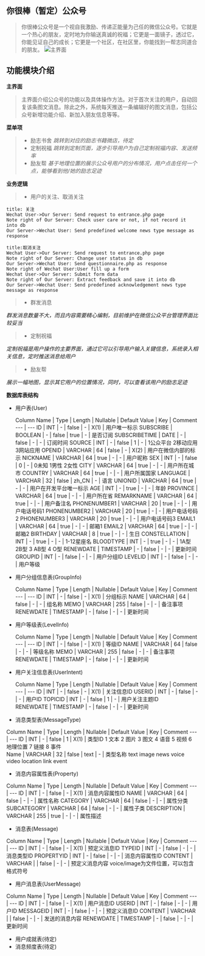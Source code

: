 

**你很棒（暂定）公众号**
--------------

>你很棒公众号是一个视自我激励、传递正能量为己任的微信公众号。它就是一个热心的朋友，定时地为你输送真诚的祝福；它更是一面镜子，透过它，你能见证自己的成长；它更是一个社区，在社区里，你能找到一帮志同道合的朋友。
![主界面](http://www.xiangpipi.com/test/Overview.jpg)


**功能模块介绍**
----------
**主界面**
>主界面介绍公众号的功能以及具体操作方法。对于首次关注的用户，自动回复该条图文消息。除此之外，系统每天推送一条编辑好的图文消息，包括公众号新增功能介绍、新加入朋友信息等等。

**菜单项**

> - 励志书舍
 *跳转到对应的励志书籍微店，待定*
 >- 定制祝福
 *跳转到定制页面，逐步引导用户为自己定制祝福内容、发送频率*
> - 励友帮
 *基于地理位置的展示公众号用户的分布情况，用户点击任何一个点，能够看到他/她的励志足迹*

**业务逻辑**

> - 用户的关注、取消关注
```sequence
title: 关注 
Wechat User->Our Server: Send request to entrance.php page
Note right of Our Server: Check user care or not, if not record it into db
Our Server->Wechat User: Send predefined welcome news type message as response
```
```sequence
title:取消关注
Wechat User->Our Server: Send request to entrance.php page
Note right of Our Server: Change user status in db
Our Server->Wechat User: Send questionnaire.php as response
Note right of Wechat User:User fill up a form
Wechat User->Our Server: Submit form data
Note right of Our Server: Extract feedback and save it into db 
Our Server->Wechat User: Send predefined acknowledgement news type message as response
```
> - 群发消息

*群发消息数量不大，而且内容需要精心编制，目前维护在微信公众平台管理界面比较妥当*
> - 定制祝福

*定制祝福是用户操作的主要界面，通过它可以引导用户输入关键信息，系统录入相关信息，定时推送消息给用户*

> - 励友帮

*展示一幅地图，显示其它用户的位置情况，同时，可以查看该用户的励志足迹*

**数据库表结构**

 - 用户表(User)
 
      Column Name | Type | Length | Nullable | Default Value | Key | Comment
      --- | ---
      ID | INT | - | false | - | X(1) | 用户唯一标示 
      SUBSCRIBE | BOOLEAN | - | false | true | - | 是否订阅
      SUBSCRIBETIME | DATE | - | false | - | - | 订阅时间 
      SOURCE | INT | - | false | 1 | - | 1公众平台 2移动应用 3网站应用
      OPENID | VARCHAR | 64 | false | - | X(2) | 用户在微信内部的标示
      NICKNAME | VARCHAR | 64 | true | - | - | 用户昵称
      SEX | INT | - | false | 0 | - | 0未知 1男性 2女性
      CITY | VARCHAR | 64 | true | - | - | 用户所在城市
      COUNTRY | VARCHAR | 64 | true | - | - | 用户所属国家
      LANGUAGE | VARCHAR | 32 | false | zh_CN | - | 语言
      UNIONID | VARCHAR | 64 | true | - | - | 用户在开发平台唯一标示
      AGE | INT | - | true | - | - | 年龄
      PROVINCE | VARCHAR | 64 | true | - | - | 用户所在省
      REMARKNAME | VARCHAR | 64 | true | - | - | 用户备注名
      PHONENUMBER1 | VARCHAR | 20 | true | - | - | 用户电话号码1
      PHONENUMBER2 | VARCHAR | 20 | true | - | - | 用户电话号码2
      PHONENUMBER3 | VARCHAR | 20 | true | - | - | 用户电话号码3
      EMAIL1 | VARCHAR | 64 | true | - | - | 邮箱1
      EMAIL2 | VARCHAR | 64 | true | - | - | 邮箱2
      BIRTHDAY | VARCHAR | 8 | true | - | - | 生日
      CONSTELLATION | INT | - | true | - | - | 1-12星座名
      BLOODTYPE | INT | - | true | - | - | 1A型 2B型 3 AB型 4 O型
      RENEWDATE | TIMESTAMP | - | false | - | - | 更新时间
      GROUPID | INT | - | false | - | - | 用户分组ID
      LEVELID | INT | - | false | - | - | 用户等级

 - 用户分组信息表(GroupInfo)
 
    Column Name | Type | Length | Nullable | Default Value | Key | Comment
     --- | --- 
     ID | INT | - | false | - | X(1) | 分组标示
     NAME | VARCHAR | 64 | false | - | - | 组名称 
     MEMO | VARCHAR | 255 | false | - | - | 备注事项
     RENEWDATE | TIMESTAMP | - | false | - | - | 更新时间
      
 - 用户等级表(LevelInfo)
 
   Column Name | Type | Length | Nullable | Default Value | Key | Comment
     --- | ---
     ID | INT | - | false | - | X(1) | 等级ID
     NAME | VARCHAR | 64 | false | - | - | 等级名称
     MEMO | VARCHAR | 255 | false | - | - | 备注事项
     RENEWDATE | TIMESTAMP | - | false | - | - | 更新时间
      
 - 用户关注信息表(UserIntent)
  
     Column Name | Type | Length | Nullable | Default Value | Key | Comment
      --- | --- 
      ID | INT | - | false | - | X(1) | 关注信息ID
      USERID | INT | - | false | - | - | 用户ID
      TOPICID | INT | - | false | 1 | - | 用户关注主题ID          
      RENEWDATE | TIMESTAMP | - | false | - | - | 更新时间

 - 消息类型表(MessageType)
 
 Column Name | Type | Length | Nullable | Default Value | Key | Comment
      --- | ---
 ID | INT | - | false | 1 | X(1) | 类型ID 1 文本 2 图片 3 图文 4 语音 5 视频 6 地理位置 7 链接 8 事件   
 Name | VARCHAR | 32 | false | text | - | 类型名称 text image news voice video location link event
 

 - 消息内容属性表(Property)

 Column Name | Type | Length | Nullable | Default Value | Key | Comment
    --- | --- 
    ID | INT | - | false | - | X(1) | 消息内容属性ID
    NAME | VARCHAR | 64 | false | - | - | 属性名称
    CATEGORY | VARCHAR | 64 | false | - | - | 属性分类
    SUBCATEGORY | VARCHAR | 64 | false | - | - | 属性子类
    DESCRIPTION | VARCHAR | 255 | true | - | - | 属性描述
         
 - 消息表(Message)
 
 Column Name | Type | Length | Nullable | Default Value | Key | Comment
    --- | --- 
ID | INT | - | false | - | X(1) | 预定义消息ID
TYPEID | INT | - | false | - | - | 消息类型ID
PROPERTYID | INT | - | false | - | - | 消息内容属性ID
CONTENT | VARCHAR |  | false | - | - | 预定义消息内容 voice/image为文件位置，可以包含格式符号
 
 - 用户消息表(UserMessage)

 Column Name | Type | Length | Nullable | Default Value | Key | Comment
    --- | --- 
ID | INT | - | false | - | X(1) | 用户消息ID
USERID | INT | - | false | - | - | 用户ID
MESSAGEID | INT | - | false | - | - | 预定义消息ID
CONTENT | VARCHAR |  | false | - | - | 发送的消息内容
RENEWDATE | TIMESTAMP | - | false | - | - | 更新时间


 - 用户成就表(待定)
 - 消息频度表(待定) 
